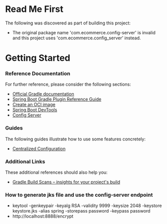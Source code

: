 # Read Me First
The following was discovered as part of building this project:

* The original package name 'com.ecommerce.config-server' is invalid and this project uses 'com.ecommerce.config_server' instead.

# Getting Started

### Reference Documentation
For further reference, please consider the following sections:

* [Official Gradle documentation](https://docs.gradle.org)
* [Spring Boot Gradle Plugin Reference Guide](https://docs.spring.io/spring-boot/3.4.1/gradle-plugin)
* [Create an OCI image](https://docs.spring.io/spring-boot/3.4.1/gradle-plugin/packaging-oci-image.html)
* [Spring Boot DevTools](https://docs.spring.io/spring-boot/3.4.1/reference/using/devtools.html)
* [Config Server](https://docs.spring.io/spring-cloud-config/reference/server.html)

### Guides
The following guides illustrate how to use some features concretely:

* [Centralized Configuration](https://spring.io/guides/gs/centralized-configuration/)
### Additional Links
These additional references should also help you:

* [Gradle Build Scans – insights for your project's build](https://scans.gradle.com#gradle)

### How to generate jks file and use the config-server endpoint

- keytool -genkeypair -keyalg RSA -validity 9999  -keysize 2048 -keystore keystore.jks -alias spring -storepass password -keypass password
- http://localhost:8888/encrypt